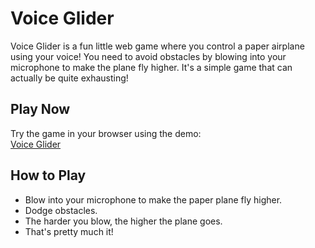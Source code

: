 # Voice Glider

Voice Glider is a fun little web game where you control a paper airplane using your voice! You need to avoid obstacles by blowing into your microphone to make the plane fly higher. It's a simple game that can actually be quite exhausting!

## Play Now

Try the game in your browser using the demo:  
[Voice Glider](https://amck7.github.io/VoiceGlide/)

## How to Play

- Blow into your microphone to make the paper plane fly higher.
- Dodge obstacles.
- The harder you blow, the higher the plane goes.
- That's pretty much it!